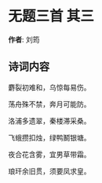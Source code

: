 # 无题三首  其三

**作者**: 刘筠

## 诗词内容

麝裂初难和，乌惊每易伤。

荡舟殊不禁，奔月可能防。

洛浦多遗翠，秦楼滞采桑。

飞蛾攒扣烛，绿鸭鬭银塘。

夜合花含雾，宜男草带霜。

琅玕余旧贯，须要凤求皇。

